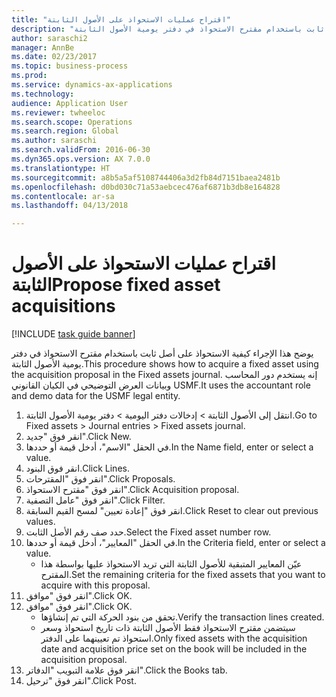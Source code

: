 ```yaml
--- 
title: "اقتراح عمليات الاستحواذ على الأصول الثابتة‬"
description: "يوضح هذا الإجراء كيفية الاستحواذ على أصل ثابت باستخدام مقترح الاستحواذ في دفتر يومية الأصول الثابتة."
author: saraschi2
manager: AnnBe
ms.date: 02/23/2017
ms.topic: business-process
ms.prod: 
ms.service: dynamics-ax-applications
ms.technology: 
audience: Application User
ms.reviewer: twheeloc
ms.search.scope: Operations
ms.search.region: Global
ms.author: saraschi
ms.search.validFrom: 2016-06-30
ms.dyn365.ops.version: AX 7.0.0
ms.translationtype: HT
ms.sourcegitcommit: a8b5a5af5108744406a3d2fb84d7151baea2481b
ms.openlocfilehash: d0bd030c71a53aebcec476af6871b3db8e164828
ms.contentlocale: ar-sa
ms.lasthandoff: 04/13/2018

---
```

# <a name="propose-fixed-asset-acquisitions"></a><span data-ttu-id="3891f-103">اقتراح عمليات الاستحواذ على الأصول الثابتة‬</span><span class="sxs-lookup"><span data-stu-id="3891f-103">Propose fixed asset acquisitions</span></span>

[!INCLUDE [task guide banner](../../includes/task-guide-banner.md)]

<span data-ttu-id="3891f-104">يوضح هذا الإجراء كيفية الاستحواذ على أصل ثابت باستخدام مقترح الاستحواذ في دفتر يومية الأصول الثابتة.</span><span class="sxs-lookup"><span data-stu-id="3891f-104">This procedure shows how to acquire a fixed asset using the acquisition proposal in the Fixed assets journal.</span></span> <span data-ttu-id="3891f-105">إنه يستخدم دور المحاسب وبيانات العرض التوضيحي في الكيان القانوني USMF.</span><span class="sxs-lookup"><span data-stu-id="3891f-105">It uses the accountant role and demo data for the USMF legal entity.</span></span>

1. <span data-ttu-id="3891f-106">انتقل إلى الأصول الثابتة > إدخالات دفتر اليومية‬ > دفتر يومية الأصول الثابتة‬.</span><span class="sxs-lookup"><span data-stu-id="3891f-106">Go to Fixed assets > Journal entries > Fixed assets journal.</span></span>
2. <span data-ttu-id="3891f-107">انقر فوق "جديد".</span><span class="sxs-lookup"><span data-stu-id="3891f-107">Click New.</span></span>
3. <span data-ttu-id="3891f-108">في الحقل "الاسم"، أدخل قيمة أو حددها.</span><span class="sxs-lookup"><span data-stu-id="3891f-108">In the Name field, enter or select a value.</span></span>
4. <span data-ttu-id="3891f-109">انقر فوق البنود.</span><span class="sxs-lookup"><span data-stu-id="3891f-109">Click Lines.</span></span>
5. <span data-ttu-id="3891f-110">انقر فوق "المقترحات".</span><span class="sxs-lookup"><span data-stu-id="3891f-110">Click Proposals.</span></span>
6. <span data-ttu-id="3891f-111">انقر فوق "مقترح الاستحواذ‬".</span><span class="sxs-lookup"><span data-stu-id="3891f-111">Click Acquisition proposal.</span></span>
7. <span data-ttu-id="3891f-112">انقر فوق "عامل التصفية".</span><span class="sxs-lookup"><span data-stu-id="3891f-112">Click Filter.</span></span>
8. <span data-ttu-id="3891f-113">انقر فوق "إعادة تعيين‬" لمسح القيم السابقة.</span><span class="sxs-lookup"><span data-stu-id="3891f-113">Click Reset to clear out previous values.</span></span>
9. <span data-ttu-id="3891f-114">حدد صف رقم الأصل الثابت.</span><span class="sxs-lookup"><span data-stu-id="3891f-114">Select the Fixed asset number row.</span></span>
10. <span data-ttu-id="3891f-115">في الحقل "المعايير‬"، أدخل قيمة أو حددها.</span><span class="sxs-lookup"><span data-stu-id="3891f-115">In the Criteria field, enter or select a value.</span></span>
    * <span data-ttu-id="3891f-116">عيّن المعايير المتبقية للأصول الثابتة التي تريد الاستحواذ عليها بواسطة هذا المقترح.</span><span class="sxs-lookup"><span data-stu-id="3891f-116">Set the remaining criteria for the fixed assets that you want to acquire with this proposal.</span></span>  
11. <span data-ttu-id="3891f-117">انقر فوق "موافق".</span><span class="sxs-lookup"><span data-stu-id="3891f-117">Click OK.</span></span>
12. <span data-ttu-id="3891f-118">انقر فوق "موافق".</span><span class="sxs-lookup"><span data-stu-id="3891f-118">Click OK.</span></span>
    * <span data-ttu-id="3891f-119">تحقق من بنود الحركة التي تم إنشاؤها.</span><span class="sxs-lookup"><span data-stu-id="3891f-119">Verify the transaction lines created.</span></span>  
    * <span data-ttu-id="3891f-120">سيتضمن مقترح الاستحواذ فقط الأصول الثابتة ذات تاريخ استحواذ وسعر استحواذ تم تعيينهما على الدفتر.</span><span class="sxs-lookup"><span data-stu-id="3891f-120">Only fixed assets with the acquisition date and acquisition price set on the book will be included in the acquisition proposal.</span></span>  
13. <span data-ttu-id="3891f-121">انقر فوق علامة التبويب "الدفاتر".</span><span class="sxs-lookup"><span data-stu-id="3891f-121">Click the Books tab.</span></span>
14. <span data-ttu-id="3891f-122">انقر فوق "ترحيل".</span><span class="sxs-lookup"><span data-stu-id="3891f-122">Click Post.</span></span>


